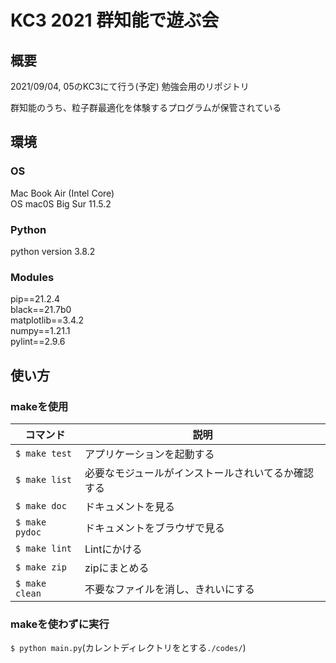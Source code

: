 # KC3 2021 群知能で遊ぶ会
## 概要
2021/09/04, 05のKC3にて行う(予定) 勉強会用のリポジトリ

群知能のうち、粒子群最適化を体験するプログラムが保管されている
## 環境
### OS
Mac Book Air (Intel Core)  
OS mac0S Big Sur 11.5.2  

### Python
python version 3.8.2  

### Modules
pip==21.2.4  
black==21.7b0  
matplotlib==3.4.2  
numpy==1.21.1  
pylint==2.9.6  

## 使い方
### makeを使用
| コマンド | 説明 |
| --- | --- |
| `$ make test` | アプリケーションを起動する |
| `$ make list` | 必要なモジュールがインストールされいてるか確認する |
| `$ make doc` | ドキュメントを見る |
| `$ make pydoc` | ドキュメントをブラウザで見る |
| `$ make lint` | Lintにかける |
| `$ make zip` | zipにまとめる |
| `$ make clean` | 不要なファイルを消し、きれいにする |

### makeを使わずに実行
`$ python main.py`(カレントディレクトリをとする`./codes/`)
